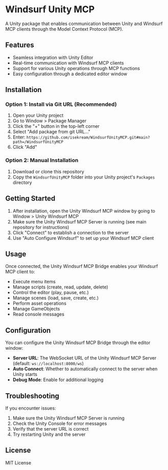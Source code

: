 # Windsurf Unity MCP

A Unity package that enables communication between Unity and Windsurf MCP clients through the Model Context Protocol (MCP).

## Features

- Seamless integration with Unity Editor
- Real-time communication with Windsurf MCP clients
- Support for various Unity operations through MCP functions
- Easy configuration through a dedicated editor window

## Installation

### Option 1: Install via Git URL (Recommended)

1. Open your Unity project
2. Go to Window > Package Manager
3. Click the "+" button in the top-left corner
4. Select "Add package from git URL..."
5. Enter: `https://github.com/isekream/WindsurfUnityMCP.git#main?path=/WindsurfUnityMCP`
6. Click "Add"

### Option 2: Manual Installation

1. Download or clone this repository
2. Copy the `WindsurfUnityMCP` folder into your Unity project's `Packages` directory

## Getting Started

1. After installation, open the Unity Windsurf MCP window by going to Window > Unity Windsurf MCP
2. Make sure the Unity Windsurf MCP Server is running (see main repository for instructions)
3. Click "Connect" to establish a connection to the server
4. Use "Auto Configure Windsurf" to set up your Windsurf MCP client

## Usage

Once connected, the Unity Windsurf MCP Bridge enables your Windsurf MCP client to:

- Execute menu items
- Manage scripts (create, read, update, delete)
- Control the editor (play, pause, etc.)
- Manage scenes (load, save, create, etc.)
- Perform asset operations
- Manage GameObjects
- Read console messages

## Configuration

You can configure the Unity Windsurf MCP Bridge through the editor window:

- **Server URL**: The WebSocket URL of the Unity Windsurf MCP Server (default: `ws://localhost:8000/ws`)
- **Auto Connect**: Whether to automatically connect to the server when Unity starts
- **Debug Mode**: Enable for additional logging

## Troubleshooting

If you encounter issues:

1. Make sure the Unity Windsurf MCP Server is running
2. Check the Unity Console for error messages
3. Verify that the server URL is correct
4. Try restarting Unity and the server

## License

MIT License
